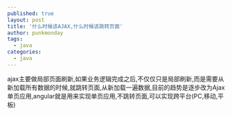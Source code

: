 ```yaml
---
published: true
layout: post
title: '什么时候该AJAX,什么时候该跳转页面'
author: punkmonday
tags:
  - java
categories:
  - java
---
```

ajax主要做局部页面刷新,如果业务逻辑完成之后,不仅仅只是局部刷新,而是需要从新加载所有数据的时候,就跳转页面,从新加载一遍数据,目前的趋势是逐步改为Ajax单页应用,angular就是用来实现单页应用,不跳转页面,可以实现跨平台(PC,移动,平板)
